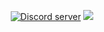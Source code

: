 <p align="center">
    <a href="https://gasparqlf.webcord.fr/fullcode/invite"><img src="https://discordapp.com/api/guilds/552232093741219871/embed.png" alt="Discord server"></a>
    <img src="https://img.shields.io/twitter/follow/fullcode_off.svg?style=flat-square" onclick="window.open('https://twitter.com/fullcode_off')"/>
</p>
